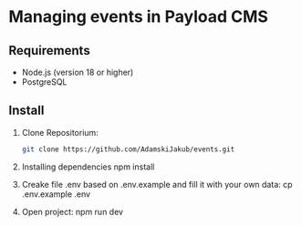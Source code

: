# Managing events in Payload CMS

## Requirements
- Node.js (version 18 or higher)
- PostgreSQL

## Install
1. Clone Repositorium:
   ```bash
   git clone https://github.com/AdamskiJakub/events.git
   
2. Installing dependencies
   npm install
   
3. Creake file .env based on .env.example and fill it with your own data:
   cp .env.example .env
   
4. Open project:
   npm run dev
